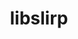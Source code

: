 ---
title: "libslirp"
layout: cache
categories: [package, develop-2025-04-20]
meta: {"compilers": ["apple-clang@16.0.0"], "num_specs": 1, "num_specs_by_stack": {"developer-tools-darwin": 1, "root": 1}, "oss": ["sequoia"], "platforms": ["darwin"], "stacks": ["developer-tools-darwin", "root"], "targets": ["aarch64"], "versions": ["4.8.0"]}
spec_details: [{"compiler": "apple-clang@16.0.0", "hash": "k5ziq3fiu7svgdwjrw3okpbevjkrfuti", "os": "sequoia", "platform": "darwin", "size": "-", "stacks": ["developer-tools-darwin", "root"], "target": "aarch64", "variants": ["build_system=meson", "buildtype=release", "default_library:=shared", "~strip"], "versions": ["4.8.0"]}]
---